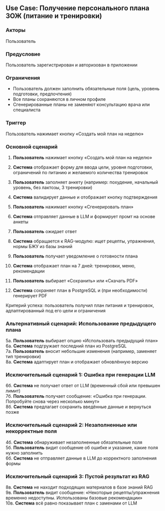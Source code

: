 ## Use Case: Получение персонального плана ЗОЖ (питание и тренировки)

### Акторы

Пользователь

### Предусловие

Пользователь зарегистрирован и авторизован в приложении

### Ограничения

- Пользователь должен заполнить обязательные поля (цель, уровень подготовки, предпочтения)
- Все планы сохраняются в личном профиле
- Сгенерированные планы не заменяют консультацию врача или специалиста

### Триггер

Пользователь нажимает кнопку «Создать мой план на неделю»


### Основной сценарий 

1. **Пользователь** нажимает кнопку «Создать мой план на неделю»

2. **Система** отображает форму для ввода цели, уровня подготовки, ограничений по питанию и желаемого количества тренировок

3. **Пользователь** заполняет анкету (например: похудение, начальный уровень, без лактозы, 3 тренировки)

4. **Система** валидирует данные и отображает кнопку подтверждения

5. **Пользователь** нажимает кнопку «Сгенерировать план»

6. **Система** отправляет данные в LLM и формирует промт на основе анкеты

7. **Пользователь** ожидает ответ

8. **Система** обращается к RAG-модулю: ищет рецепты, упражнения, нормы БЖУ из базы знаний

9. **Пользователь** получает уведомление о готовности плана

10. **Система** отображает план на 7 дней: тренировки, меню, рекомендации

11. **Пользователь** выбирает «Сохранить» или «Скачать PDF»

12. **Система** сохраняет план в PostgreSQL и (при необходимости) генерирует PDF

Критерий успеха: пользователь получил план питания и тренировок, адпаптированный под его цели и ограничения

### Альтернативный сценарий: Использование предыдущего плана

5а. **Пользователь** выбирает опцию «Использовать предыдущий план» <br>
6а. **Система** подгружает последний план из PostgreSQL <br>
7а. **Пользователь** вносит небольшие изменения (например, заменяет тип тренировки) <br>
8а. **Система** адаптирует план и отображает обновлённую версию <br>


### Исключительный сценарий 1: Ошибка при генерации LLM

6б. **Система** не получает ответ от LLM (временный сбой или превышен лимит)<br>
7б. **Пользователь** получает сообщение: «Ошибка при генерации. Попробуйте снова через несколько минут»<br>
8б. **Система** предлагает сохранить введённые данные и вернуться позже<br>


### Исключительный сценарий 2: Незаполненные или некорректные поля

4б. **Система** обнаруживает незаполненные обязательные поля<br>
5б. **Пользователь** видит сообщение об ошибке и указание, какие поля нужно заполнить<br>
6б. **Система** не отправляет данные в LLM до корректного заполнения формы<br>


### Исключительный сценарий 3: Пустой результат из RAG

8в. **Система** не находит подходящих материалов в базе знаний RAG<br>
9в. **Пользователь** видит сообщение: «Некоторые рецепты/упражнения временно недоступны. Использованы базовые рекомендации»<br>
10в. **Система** всё равно показывает план с заменами от LLM<br>
